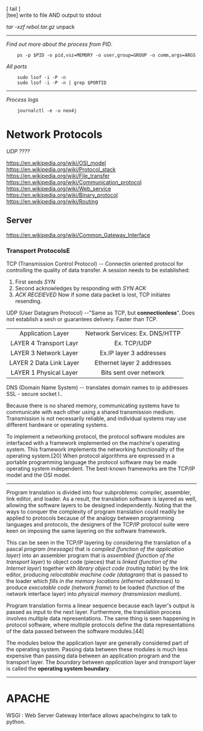 [ tail ]  
[tee] write to file AND output to stdout

*tar -xzf rebol.tar.gz* unpack




___


*Find out more about the process from PID*. 

        ps -p $PID -o pid,vsz=MEMORY -o user,group=GROUP -o comm,args=ARGS

*All ports* 

        sudo lsof -i -P -n
        sudo lsof -i -P -n | grep $PORTID
---
*Process logs*

        journalctl -e -u neo4j




# Network Protocols


*UDP ????*

https://en.wikipedia.org/wiki/OSI_model
https://en.wikipedia.org/wiki/Protocol_stack
https://en.wikipedia.org/wiki/File_transfer
https://en.wikipedia.org/wiki/Communication_protocol
https://en.wikipedia.org/wiki/Web_service
https://en.wikipedia.org/wiki/Binary_protocol
https://en.wikipedia.org/wiki/Routing

## Server
https://en.wikipedia.org/wiki/Common_Gateway_Interface

### Transport ProtocolsE 

TCP (Transmission Control Protocol) -- Connectin oriented protocol for controlling the quality of data transfer. 
A session needs to be established: 
1. First sends *SYN*
2. Second acknowledges by responding with *SYN ACK*
3. *ACK RECEIEVED*
Now if some data packet is lost, TCP initiates resending.

UDP (User Datagram Protocol) --"Same as TCP, but **connectionless**". Does not establish a sesh or guarantees delivery. Faster than TCP.


|||
|:---:|:---:|
|Application Layer| Network Services: Ex. DNS/HTTP|
|LAYER 4 Transport Layr| Ex. TCP/UDP|
|LAYER 3 Network Layer| Ex.IP layer 3 addresses|
|LAYER 2 Data Link Layer|Ethernet layer 2 addresses|
|LAYER 1 Physical Layer|Bits sent over network|

DNS (Domain Name System) -- translates domain names to ip addresses
SSL - secure socket l..


Because there is no shared memory, communicating systems have to communicate with each other using a shared transmission medium. Transmission is not necessarily reliable, and individual systems may use different hardware or operating systems.

To implement a networking protocol, the protocol software modules are interfaced with a framework implemented on the machine's operating system. This framework implements the networking functionality of the operating system.[20] When protocol algorithms are expressed in a portable programming language the protocol software may be made operating system independent. The best-known frameworks are the TCP/IP model and the OSI model. 


-----

Program translation is divided into four subproblems: compiler, assembler, link editor, and loader. As a result, the translation software is layered as well, allowing the software layers to be designed independently. Noting that the ways to conquer the complexity of program translation could readily be applied to protocols because of the analogy between programming languages and protocols, the designers of the TCP/IP protocol suite were keen on imposing the same layering on the software framework.  
 
This can be seen in the TCP/IP layering by considering the translation of a pascal *program (message)* that is *compiled (function of the application layer)* into an assembler program that is *assembled (function of the transport layer*) to object code (pieces) that is *linked (function of the Internet layer*) together with *library object code (routing table*) by the link editor, producing *relocatable machine code (datagram*) that is passed to the loader which *fills in the memory locations (ethernet addresses*) to produce *executable code (network frame*) to be loaded (function of the network interface layer) into *physical memory (transmission medium*). 

Program translation forms a linear sequence because each layer's output is passed as input to the next layer. Furthermore, the translation process involves multiple data representations. The same thing is seen happening in protocol software, where multiple protocols define the data representations of the data passed between the software modules.[44]

The modules below the application layer are generally considered part of the operating system. Passing data between these modules is much less expensive than passing data between an application program and the transport layer. The *boundary* between *application* layer and *transport* layer is called the **operating system boundary**.

----





# APACHE

WSGI : Web Server Gateway Interface allows apache/nginx to talk to python.

